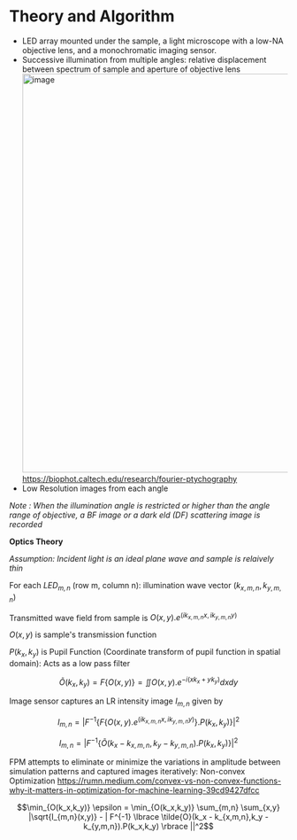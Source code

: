 # Theory and Algorithm
- LED array mounted under the sample, a light microscope with a low-NA objective lens, and a monochromatic imaging sensor.
- Successive illumination from multiple angles: relative displacement between spectrum of sample and aperture of objective lens
  <img width="789" height="720" alt="image" src="https://github.com/user-attachments/assets/e4b4a6c3-406a-4b7e-aba5-aeb8795753dd" />
https://biophot.caltech.edu/research/fourier-ptychography
- Low Resolution images from each angle
  
_Note : When the illumination angle is restricted or higher than the angle range of objective, a BF image or a dark eld (DF) scattering image is recorded_

**Optics Theory**

_Assumption: Incident light is an ideal plane wave and sample is relaively thin_

For each $LED_{m,n}$ (row m, column n): illumination wave vector $(k_{x,m,n},k_{y,m,n})$

Transmitted wave field from sample is $O(x,y).e^{(ik_{x,m,n} x,ik_{y,m,n} y)}$

$O(x,y)$ is sample's transmission function

$P(k_x,k_y)$ is Pupil Function (Coordinate transform of pupil function in spatial domain): Acts as a low pass filter

$$\tilde{O}(k_x,k_y) = F \lbrace O(x,y)\rbrace= \iint O(x,y).e^{-i(xk_{x} + yk_{y})} dxdy$$

Image sensor captures an LR intensity image $I_{m,n}$ given by

$$I_{m,n} = | F^{-1} \lbrace F \lbrace O(x,y).e^{(ik_{x,m,n} x,ik_{y,m,n} y)} \rbrace .P(k_x,k_y) \rbrace |^2$$

$$I_{m,n} = | F^{-1} \lbrace \tilde{O}(k_x - k_{x,m,n},k_y - k_{y,m,n}).P(k_x,k_y) \rbrace |^2$$

FPM attempts to eliminate or minimize the variations in amplitude between simulation patterns and captured images iteratively: Non-convex Optimization https://rumn.medium.com/convex-vs-non-convex-functions-why-it-matters-in-optimization-for-machine-learning-39cd9427dfcc

$$\min_{O(k_x,k_y)} \epsilon = \min_{O(k_x,k_y)} \sum_{m,n} \sum_{x,y} |\sqrt{I_{m,n}(x,y)} - | F^{-1} \lbrace \tilde{O}(k_x - k_{x,m,n},k_y - k_{y,m,n}).P(k_x,k_y) \rbrace ||^2$$

